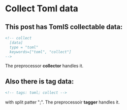 # Collect Toml data

<!-- tags: toml; collect -->

<!-- collect
  [data]
  type = "toml"
  keywords=["toml", "collect"]
-->


## This post has TomlS collectable data:
```md
<!-- collect
  [data]
  type = "toml"
  keywords=["toml", "collect"]
-->
```
The preprocessor **collector** handles it.


## Also there is tag data:
```md
<!-- tags: toml; collect -->
```
with split patter ";".
The preprocessoir **tagger** handles it.
